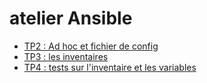 # atelier Ansible

* [TP2 : Ad hoc et fichier de config](./TP2/README.md)
* [TP3 : les inventaires](./TP3/README.md)
* [TP4 : tests sur l'inventaire et les variables](./TP4)
